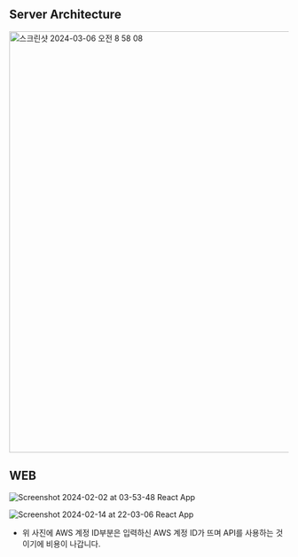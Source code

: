 ## Server Architecture

<img width="760" alt="스크린샷 2024-03-06 오전 8 58 08" src="https://github.com/GBSWHS/AWS-Cost/assets/127307160/9e085aa9-6db7-49c5-9578-2cc4faba088e">

## WEB

![Screenshot 2024-02-02 at 03-53-48 React App](https://github.com/wlstmd/AWS-Cost/assets/127307160/f65c66c5-66dc-4b2a-af5d-e675ab9a6c1d)


![Screenshot 2024-02-14 at 22-03-06 React App](https://github.com/wlstmd/AWS-Cost/assets/127307160/849eadd3-7e9b-4409-a3c0-9fd6f15a1f2b)
- 위 사진에 AWS 계정 ID부분은 입력하신 AWS 계정 ID가 뜨며 API를 사용하는 것이기에 비용이 나갑니다.
